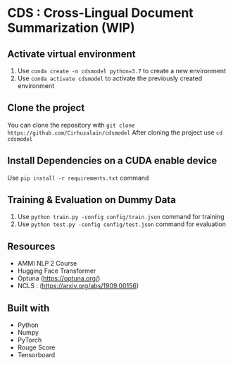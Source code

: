 # CDS : Cross-Lingual Document Summarization (WIP)

## Activate virtual environment
1. Use `conda create -n cdsmodel python=3.7` to create a new environment
2. Use `conda activate cdsmodel` to activate the previously created environment

## Clone the project
You can clone the repository with `git clone https://github.com/Cirhuzalain/cdsmodel`
After cloning the project use `cd cdsmodel`

## Install Dependencies on a CUDA enable device
Use `pip install -r requirements.txt` command

## Training & Evaluation on Dummy Data
1. Use `python train.py -config config/train.json` command for training
2. Use `python test.py -config config/test.json` command for evaluation

## Resources
* AMMI NLP 2 Course
* Hugging Face Transformer
* Optuna (https://optuna.org/)
* NCLS : (https://arxiv.org/abs/1909.00156)

## Built with
* Python
* Numpy
* PyTorch
* Rouge Score
* Tensorboard